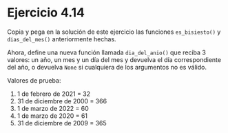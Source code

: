 # Ejercicio 4.14

Copia y pega en la solución de este ejercicio las funciones `es_bisiesto()` y `dias_del_mes()` anteriormente hechas.

Ahora, define una nueva función llamada `dia_del_anio()` que reciba 3 valores: un año, un mes y un día del mes y devuelva
el día correspondiente del año, o devuelva `None` si cualquiera de los argumentos no es válido.

Valores de prueba:
1. 1 de febrero de 2021 = 32
2. 31 de diciembre de 2000 = 366
3. 1 de marzo de 2022 = 60
4. 1 de marzo de 2020 = 61
5. 31 de diciembre de 2009 = 365
